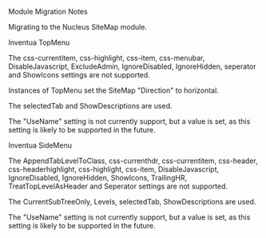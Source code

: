 ﻿
Module Migration Notes

Migrating to the Nucleus SiteMap module.  

Inventua TopMenu

The css-currentitem, css-highlight, css-item, css-menubar, DisableJavascript, ExcludeAdmin, IgnoreDisabled, IgnoreHidden, 
seperator and ShowIcons settings are not supported.

Instances of TopMenu set the SiteMap "Direction" to horizontal.

The selectedTab and ShowDescriptions are used.

The "UseName" setting is not currently support, but a value is set, as this setting is likely to be supported in the future.


Inventua SideMenu

The AppendTabLevelToClass, css-currenthdr, css-currentitem, css-header, css-headerhighlight, css-highlight, css-item, 
DisableJavascript, IgnoreDisabled, IgnoreHidden, ShowIcons, TrailingHR, TreatTopLevelAsHeader and Seperator settings
are not supported.

The CurrentSubTreeOnly, Levels, selectedTab, ShowDescriptions are used.

The "UseName" setting is not currently support, but a value is set, as this setting is likely to be supported in the future.
